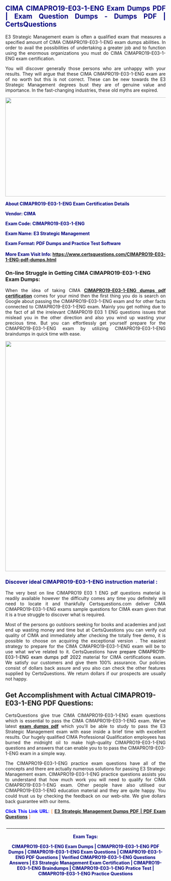 <h2 style="text-align: justify;"><span style="color: #000080;">CIMA CIMAPRO19-E03-1-ENG Exam Dumps PDF | Exam Question Dumps - Dumps PDF | CertsQuestions</span></h2>
<p style="text-align: justify;">E3 Strategic Management exam is often a qualified exam that measures a specified amount of CIMA  CIMAPRO19-E03-1-ENG exam dumps abilities. In order to avail the possibilities of undertaking a greater job and to function using the enormous organizations you must do CIMA CIMAPRO19-E03-1-ENG exam certification.</p>
<p style="text-align: justify;">You will discover generally those persons who are unhappy with your results. They will argue that these CIMA  CIMAPRO19-E03-1-ENG exam are of no worth but this is not correct. These can be new towards the E3 Strategic Management degrees bust they are of genuine value and importance. In the fast-changing industries, these old myths are expired.</p>
<p><img style="display: block; margin-left: auto; margin-right: auto;" src="https://i.imgur.com/eaP4ae9.png" width="840" height="310" /></p>
<p><span style="color: #000080;"><strong>About CIMAPRO19-E03-1-ENG Exam Certification Details</strong></span></p>
<p><span style="color: #000080;"><strong>Vendor: CIMA<br /></strong></span></p>
<p><span style="color: #000080;"><strong>Exam Code: CIMAPRO19-E03-1-ENG</strong></span></p>
<p><span style="color: #000080;"><strong>Exam Name: E3 Strategic Management</strong></span></p>
<p><span style="color: #000080;"><strong>Exam Format: PDF Dumps and Practice Test Software<br /><br />More Exam Visit Info: <span style="color: #ff6600;"><a href="https://www.certsquestions.com/CIMAPRO19-E03-1-ENG-pdf-dumps.html">https://www.certsquestions.com/CIMAPRO19-E03-1-ENG-pdf-dumps.html</a></span></strong></span></p>
<h3>On-line Struggle in Getting CIMA CIMAPRO19-E03-1-ENG Exam Dumps:</h3>
<p style="text-align: justify;">When the idea of taking CIMA <a href="https://www.certsquestions.com/CIMAPRO19-E03-1-ENG-pdf-dumps.html"><strong> CIMAPRO19-E03-1-ENG dumps pdf certification</strong></a> comes for your mind then the first thing you do is search on Google about passing the CIMAPRO19-E03-1-ENG exam and for other facts connected to CIMAPRO19-E03-1-ENG exam. Mainly you get nothing due to the fact of all the irrelevant CIMAPRO19 E03 1 ENG questions issues that mislead you in the other direction and also you wind up wasting your precious time. But you can effortlessly get yourself prepare for the CIMAPRO19-E03-1-ENG exam by utilizing CIMAPRO19-E03-1-ENG braindumps in quick time with ease.</p>
<p><a href="https://www.certsquestions.com/CIMAPRO19-E03-1-ENG-pdf-dumps.html"><img style="display: block; margin-left: auto; margin-right: auto;" src="https://i.imgur.com/pxhoKQ2.png" width="720" /></a></p>
<h3><span style="color: #000080;">Discover ideal  CIMAPRO19-E03-1-ENG instruction material :</span></h3>
<p style="text-align: justify;">The very best on line CIMAPRO19 E03 1 ENG pdf questions material is readily available however the difficulty comes any time you definitely will need to locate it and thankfully Certsquestions.com deliver CIMA CIMAPRO19-E03-1-ENG exams sample questions for CIMA  exam given that it is a true struggle to discover what is required.</p>
<p style="text-align: justify;">Most of the persons go outdoors seeking for books and academies and just end up wasting money and time but at CertsQuestions you can verify out quality of CIMA  and immediately after checking the totally free demo, it is possible to choose on acquiring the exceptional version . The easiest strategy to prepare for the CIMA CIMAPRO19-E03-1-ENG exam will be to use what we've related to it. CertsQuestions have <span style="color: #000000;">prepare CIMAPRO19-E03-1-ENG exam dumps pdf 2022</span> material for CIMA certifications exam. We satisfy our customers and give them 100% assurance. Our policies consist of dollars back assure and you also can check the other features supplied by CertsQuestions. We return dollars if our prospects are usually not happy.</p>
<h2>Get Accomplishment with Actual CIMAPRO19-E03-1-ENG PDF Questions:</h2>
<p style="text-align: justify;">CertsQuestions give true CIMA CIMAPRO19-E03-1-ENG exam questions which is essential to pass the CIMA  CIMAPRO19-E03-1-ENG exam. We've latest<strong>&nbsp;<a href="https://www.certsquestions.com/">exam dumps pdf</a></strong>&nbsp;which you'll be able to study to pass the E3 Strategic Management exam with ease inside a brief time with excellent results. Our hugely qualified CIMA Professional Qualification employees has burned the midnight oil to make high-quality CIMAPRO19-E03-1-ENG questions and answers that can enable you to to pass the CIMAPRO19-E03-1-ENG exam in a simple way.</p>
<p style="text-align: justify;">The CIMAPRO19-E03-1-ENG practice exam questions have all of the concepts and there are actually numerous solutions for passing E3 Strategic Management exam. CIMAPRO19-E03-1-ENG practice questions assists you to understand that how much work you will need to qualify for CIMA  CIMAPRO19-E03-1-ENG exam. Other people have also utilised our CIMAPRO19-E03-1-ENG education material and they are quite happy. You could trust us by checking the feedback on our web-site. We give dollars back guarantee with our items.</p>
<p style="text-align: justify;"><span style="color: #0000ff;"><strong>Click This Link URL</strong>:</span> <span style="color: #ff6600;">[ <strong><a href="https://www.certsquestions.com/cima-professional-qualification-certification.html">E3 Strategic Management Dumps PDF | PDF Exam Questions</a></strong> ]</span></p>
<p style="text-align: center;">______________________________________________________________________________</p>
<p style="text-align: center;"><span style="color: #000080;"><strong>Exam Tags:</strong></span></p>
<p style="text-align: center;"><span style="color: #000080;"><strong>CIMAPRO19-E03-1-ENG Exam Dumps | CIMAPRO19-E03-1-ENG PDF Dumps | CIMAPRO19-E03-1-ENG Exam Questions | CIMAPRO19-E03-1-ENG PDF Questions | Verified CIMAPRO19-E03-1-ENG Questions Answers | E3 Strategic Management Exam Certification | CIMAPRO19-E03-1-ENG Braindumps | CIMAPRO19-E03-1-ENG Pratice Test | CIMAPRO19-E03-1-ENG Practice Questions</strong></span></p>
